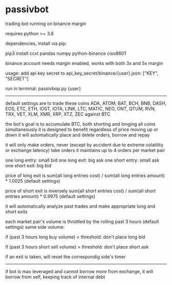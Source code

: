 # passivbot
trading bot running on binance margin


requires python >= 3.8


dependencies, install via pip:

pip3 install ccxt pandas numpy python-binance ciso8601


binance account needs margin enabled,
works with both 3x and 5x margin


usage:
add api key secret to api_key_secret/binance/{user}.json:
["KEY", "SECRET"]

run in terminal:
passivbop.py {user}

------------------------------------------------------------------

default settings are to trade these coins
ADA, ATOM, BAT, BCH, BNB, DASH, EOS, ETC, ETH, IOST,
IOTA, LINK, LTC, MATIC, NEO, ONT, QTUM, RVN, TRX, VET,
XLM, XMR, XRP, XTZ, ZEC
against BTC

the bot's goal is to accumulate BTC, both shorting and longing all coins simultaneously
it is designed to benefit regardless of price moving up or down
it will automatically place and delete orders, borrow and repay

it will only make orders, never (except by accident due to extreme volatility or exchange latency) take orders
it maintains up to 4 orders per market pair


one long entry: small bid
one long exit: big ask
one short entry: small ask
one short exit: big bid


price of long exit is sum(all long entries cost) / sum(all long entries amount) * 1.0025 (default settings)

price of short exit is inversely sum(all short entries cost) / sum(all short entries amount) * 0.9975 (default settings)

it will automatically analyze past trades and make appropriate long and short exits

each market pair's volume is throttled by the rolling past 3 hours (default settings) same side volume:

if (past 3 hours long buy volume) > threshold: don't place long bid

if (past 3 hours short sell volume) > threshold: don't place short ask


if an exit is taken, will reset the correspondig side's timer

-------------------------------------------------------------------------

if bot is max leveraged and cannot borrow more from exchange, it will borrow from self, keeping track of internal debt

